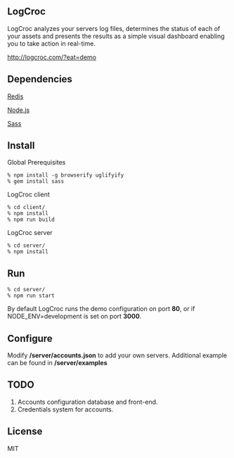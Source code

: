 LogCroc
-------

LogCroc analyzes your servers log files, determines the status of each of your assets and presents the results as a simple visual dashboard enabling you to take action in real-time.

http://logcroc.com/?eat=demo

Dependencies
------------

[Redis]

[Node.js]

[Sass]

Install
-------

Global Prerequisites
````
% npm install -g browserify uglifyify
% gem install sass
````
LogCroc client
````
% cd client/
% npm install
% npm run build
````
LogCroc server
````
% cd server/
% npm install
````

Run
---
````
% cd server/
% npm run start
````
By default LogCroc runs the demo configuration on port **80**, or if NODE_ENV=development is set on port **3000**.

Configure
---------
Modify **/server/accounts.json** to add your own servers.
Additional example can be found in **/server/examples**

TODO
----
1. Accounts configuration database and front-end.
2. Credentials system for accounts.

License
-------

MIT

[Redis]:http://redis.io
[Node.js]:http://nodejs.org
[Sass]:http://sass-lang.com
